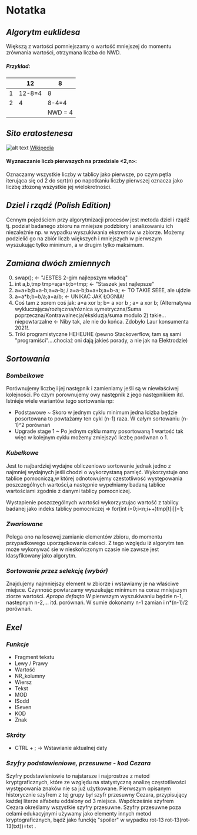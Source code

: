 # Notatka

## *Algorytm euklidesa*

Większą z wartości pomniejszamy o wartość mniejszej do momentu zrównania wartości, otrzymana liczba do NWD.

##### Przykład: 

|   | 12  | 8  |
| ------------ | ------------ | ------------ |
|  1 | 12-8=4  | 8  |
|  2 | 4  | 8-4=4  |
|  |  |NWD = 4|

## *Sito eratostenesa*

![alt text](https://upload.wikimedia.org/wikipedia/commons/b/b9/Sieve_of_Eratosthenes_animation.gif)
[Wikipedia](https://pl.wikipedia.org/wiki/Sito_Eratostenesa)

#### Wyznaczanie liczb pierwszych na przedziale <2,n>:
  
Oznaczamy wszystkie liczby w tablicy jako pierwsze, po czym pętla iterująca się od 2 do sqrt(n) po napotkaniu liczby pierwszej oznacza jako liczbę złozoną wszystkie jej wielokrotności.
## *Dziel i rzqdź (Polish Edition)*

Cennym pojedściem przy algorytmizacji procesów jest metoda dziel i rządź tj. podział badanego zbioru na mniejsze podzbiory i analizowaniu ich niezależnie np. w wypadku wyszukiwania ekstremów w zbiorze. Możemy podzielić go na zbiór liczb większych i mniejszych w pierwszym wyszukując tylko minimum, a w drugim tylko maksimum. 

## *Zamiana dwóch zmiennych*

 0. swap(); <- "JESTES 2-gim najlepszym władcą"
 1. int a,b,tmp tmp=a;a=b;b=tmp; <- "Staszek jest najlepsze"
 2. a=a+b;b=a-b;a=a-b; / a=a-b;b=a+b;a=b-a; <- TO TAKIE SEEE, ale ujdzie
 3. a=a*b;b=b/a;a=a/b; <- UNIKAĆ JAK ŁOGNIA!
 4. Coś tam z xorem coś jak: a=a xor b; b= a xor b ; a= a xor b; (Alternatywa wykluczająca/rozłączna/róznica symetryczna/Suma poprzeczna/Kontrawalnecja/ekskluzja/suma modulo 2) takie... niepowtarzalne <- Niby tak, ale nie do końca. Zdobyło Laur konsumenta 2021!.
 5. Triki programistyczne HEHEUHE (pewno Stackoverflow, tam są sami "programiści"....chociaż oni dają jakieś porady, a nie jak na Elektrodzie)

## *Sortowania*

### *Bombelkowe*

Porównujemy liczbę i jej następnik i zamieniamy jeśli są w niewłaściwej kolejności. Po czym porownujemy owy następnik z jego następnikiem itd. Istnieje wiele wariantów tego sortowania np: 

- Podstawowe ~ Skoro w jednym cyklu minimum jedna lcizba będzie posortowana to powtażamy ten cykl (n-1) raza. W całym sortowaniu (n-1)^2 porównań
- Upgrade stage 1 ~ Po jednym cyklu mamy posortowaną 1 wartość tak więc w kolejnym cyklu możemy zmiejszyć liczbę porównan o 1.

### *Kubełkowe*

Jest to najbardziej wydajne obliczeniowo sortowanie jednak jedno z najmniej wydajnych jeśli chodzi o wykorzystaną pamięć. Wykorzystuje ono tablice pomocniczą,w której odnotowujemy czestotliwość występowania poszczególnych wartości,a następnie wypełniamy badaną tablice wartościami zgodnie z danymi tablicy pomocniczej.

Wystapienie poszczególnych wartości wykorzystujac wartość z tablicy badanej jako indeks tablicy pomocniczej => for(int i=0;i<n;i++)tmp[t[i]]=1;

### *Zwariowane*

Polega ono na losowej zamianie elementów zbioru, do momentu przypadkowego uporządkowania całosci. Z tego względu iż algorytm ten może wykonywać sie w nieskończonym czasie nie zawsze jest klasyfikowany jako algorytm.

### *Sortowanie przez selekcję (wybór)*

Znajdujemy najmniejszy element w zbiorze i wstawiamy je na właściwe miejsce. Czynność powtarzamy wyszukując minimum na coraz mniejszym ziorze wartości.
*Apropo defaqto*
W pierwszym wyszukiwaniu będzie n-1, nastepnym n-2,... itd. porównań.
W sumie dokonamy n-1 zamian i n*(n-1)/2 porównań.


## *Exel*

### *Funkcje*

- Fragment tekstu
- Lewy / Prawy
- Wartość
- NR_kolumny
- Wiersz
- Tekst
- MOD
- ISodd
- ISeven 
- KOD
- Znak

### *Skróty*

- CTRL + ; -> Wstawianie aktualnej daty

### *Szyfry podstawieniowe, przesuwne - kod Cezara*

Szyfry podstawieniowie to najstarsze i najprostrze z metod kryptgraficznych, które ze względu na statystyczną analizę częstotliwości występowania znaków nie sa już użytkowane. Pierwszym opisanym historycznie szyfrem z tej grupy był szyfr przesuwny Cezara, przypisujący każdej literze alfabetu oddalony od 3 miejsca. Współcześnie szyfrem Cezara określamy wszystkie szyfry przesuwne. Szyfry przesuwne poza celami edukacyjnymi używamy jako elementy innych metod kryptograficznych, bądź jako funckję "spoiler" w wypadku rot-13 rot-13(rot-13(txt))=txt .
